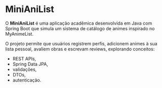 # MiniAniList

O **MiniAniList** é uma aplicação acadêmica desenvolvida em Java com Spring Boot que simula um sistema de catálogo de animes inspirado no MyAnimeList.  

O projeto permite que usuários registrem perfis, adicionem animes à sua lista pessoal, avaliem obras e escrevam reviews, explorando conceitos: 
- REST APIs, 
- Spring Data JPA, 
- validações, 
- DTOs,
- autenticação.
